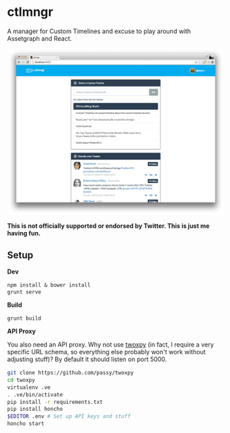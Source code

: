 ctlmngr
=======

A manager for Custom Timelines and excuse to play around with Assetgraph and
React.

![Screenshot](media/screenshot.png)

**This is not officially supported or endorsed by Twitter. This is just me
having fun.**

Setup
-----

**Dev**

```
npm install & bower install
grunt serve
```

**Build**
```
grunt build
```

**API Proxy**

You also need an API proxy. Why not use [twoxpy](http://github.com/passy/twoxpy)
(in fact, I require a very specific URL schema, so everything else probably
won't work without adjusting stuff)? By default it should listen on port 5000.

```bash
git clone https://github.com/passy/twoxpy
cd twoxpy
virtualenv .ve
. .ve/bin/activate
pip install -r requirements.txt
pip install honcho
$EDITOR .env # Set up API keys and stuff
honcho start
```
